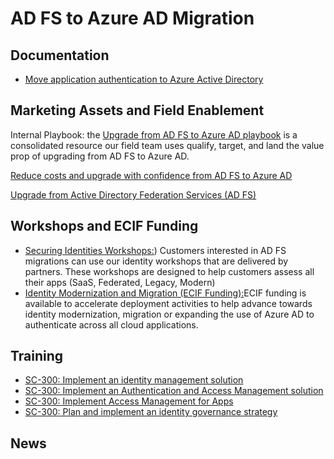 # AD FS to Azure AD Migration

## Documentation

* [Move application authentication to Azure Active Directory](https://docs.microsoft.com/en-us/azure/active-directory/manage-apps/migrate-adfs-apps-to-azure)

## Marketing Assets and Field Enablement
Internal Playbook: the [Upgrade from AD FS to Azure AD playbook](https://aka.ms/compete/security/ADFS-playbook) is a consolidated resource our field team uses qualify, target, and land the value prop of upgrading from AD FS to Azure AD. 

[Reduce costs and upgrade with confidence from AD FS to Azure AD](https://aka.ms/adfstoaaddeck)

[Upgrade from Active Directory Federation Services (AD FS)](https://www.microsoft.com/en-us/security/business/identity-access-management/upgrade-adfs)

## Workshops and ECIF Funding 
* [Securing Identities Workshops:](https://partner.microsoft.com/en-us/membership/partner-incentives/build-intent-workshops-securing-identities)) Customers interested in AD FS migrations can use our identity workshops that are delivered by partners. These workshops are designed to help customers assess all their apps (SaaS, Federated, Legacy, Modern)
* [Identity Modernization and Migration (ECIF Funding):](https://www.microsoft.com/microsoft-365/partners/security-deployment-resources)ECIF funding is available to accelerate deployment activities to help advance towards identity modernization, migration or expanding the use of Azure AD to authenticate across all cloud applications.

## Training

* [SC-300: Implement an identity management solution](https://docs.microsoft.com/en-us/learn/paths/implement-identity-management-solution/)
* [SC-300: Implement an Authentication and Access Management solution](https://docs.microsoft.com/en-us/learn/paths/implement-authentication-access-management-solution/)
* [SC-300: Implement Access Management for Apps](https://docs.microsoft.com/en-us/learn/paths/implement-access-management-for-apps/)
* [SC-300: Plan and implement an identity governance strategy](https://docs.microsoft.com/en-us/learn/paths/plan-implement-identity-governance-strategy/)

## News
